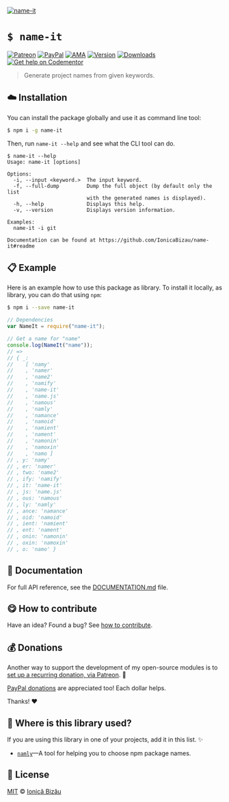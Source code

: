 
[![name-it](http://i.imgur.com/VhsfveB.png)](#)

# `$ name-it`

 [![Patreon](https://img.shields.io/badge/Support%20me%20on-Patreon-%23e6461a.svg)][patreon] [![PayPal](https://img.shields.io/badge/%24-paypal-f39c12.svg)][paypal-donations] [![AMA](https://img.shields.io/badge/ask%20me-anything-1abc9c.svg)](https://github.com/IonicaBizau/ama) [![Version](https://img.shields.io/npm/v/name-it.svg)](https://www.npmjs.com/package/name-it) [![Downloads](https://img.shields.io/npm/dt/name-it.svg)](https://www.npmjs.com/package/name-it) [![Get help on Codementor](https://cdn.codementor.io/badges/get_help_github.svg)](https://www.codementor.io/johnnyb?utm_source=github&utm_medium=button&utm_term=johnnyb&utm_campaign=github)

> Generate project names from given keywords.

## :cloud: Installation

You can install the package globally and use it as command line tool:


```sh
$ npm i -g name-it
```


Then, run `name-it --help` and see what the CLI tool can do.


```
$ name-it --help
Usage: name-it [options]

Options:
  -i, --input <keyword.>  The input keyword.
  -f, --full-dump         Dump the full object (by default only the list
                          with the generated names is displayed).
  -h, --help              Displays this help.
  -v, --version           Displays version information.

Examples:
  name-it -i git

Documentation can be found at https://github.com/IonicaBizau/name-it#readme
```

## :clipboard: Example


Here is an example how to use this package as library. To install it locally, as library, you can do that using `npm`:

```sh
$ npm i --save name-it
```



```js
// Dependencies
var NameIt = require("name-it");

// Get a name for "name"
console.log(NameIt("name"));
// =>
// { _:
//    [ 'namy'
//    , 'namer'
//    , 'name2'
//    , 'namify'
//    , 'name-it'
//    , 'name.js'
//    , 'namous'
//    , 'namly'
//    , 'namance'
//    , 'namoid'
//    , 'namient'
//    , 'nament'
//    , 'namonin'
//    , 'namoxin'
//    , 'namo ]
// , y: 'namy'
// , er: 'namer'
// , two: 'name2'
// , ify: 'namify'
// , it: 'name-it'
// , js: 'name.js'
// , ous: 'namous'
// , ly: 'namly'
// , ance: 'namance'
// , oid: 'namoid'
// , ient: 'namient'
// , ent: 'nament'
// , onin: 'namonin'
// , oxin: 'namoxin'
// , o: 'namo' }
```

## :memo: Documentation

For full API reference, see the [DOCUMENTATION.md][docs] file.

## :yum: How to contribute
Have an idea? Found a bug? See [how to contribute][contributing].


## :moneybag: Donations

Another way to support the development of my open-source modules is
to [set up a recurring donation, via Patreon][patreon]. :rocket:

[PayPal donations][paypal-donations] are appreciated too! Each dollar helps.

Thanks! :heart:

## :dizzy: Where is this library used?
If you are using this library in one of your projects, add it in this list. :sparkles:


 - [`namly`](https://github.com/IonicaBizau/namly#readme)—A tool for helping you to choose npm package names.

## :scroll: License

[MIT][license] © [Ionică Bizău][website]

[patreon]: https://www.patreon.com/ionicabizau
[paypal-donations]: https://www.paypal.com/cgi-bin/webscr?cmd=_s-xclick&hosted_button_id=RVXDDLKKLQRJW
[donate-now]: http://i.imgur.com/6cMbHOC.png

[license]: http://showalicense.com/?fullname=Ionic%C4%83%20Biz%C4%83u%20%3Cbizauionica%40gmail.com%3E%20(http%3A%2F%2Fionicabizau.net)&year=2015#license-mit
[website]: http://ionicabizau.net
[contributing]: /CONTRIBUTING.md
[docs]: /DOCUMENTATION.md
